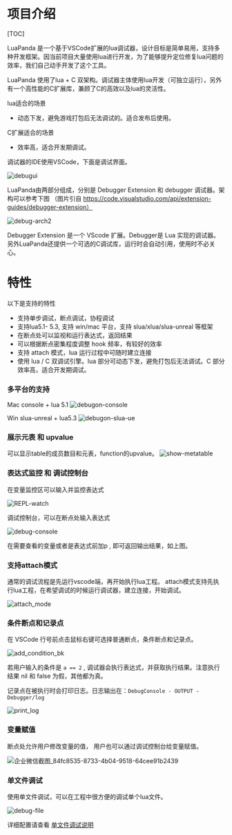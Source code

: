 # 项目介绍

[TOC]

LuaPanda 是一个基于VSCode扩展的lua调试器，设计目标是简单易用，支持多种开发框架。因当前项目大量使用lua进行开发，为了能够提升定位修复lua问题的效率，我们自己动手开发了这个工具。

LuaPanda 使用了lua + C 双架构。调试器主体使用lua开发（可独立运行），另外有一个高性能的C扩展库，兼顾了C的高效以及lua的灵活性。

lua适合的场景

- 动态下发，避免游戏打包后无法调试的。适合发布后使用。

C扩展适合的场景

- 效率高，适合开发期调试。

调试器的IDE使用VSCode，下面是调试界面。

![debugui](../static/feature-introduction/debugui.png)



LuaPanda由两部分组成，分别是 Debugger Extension 和 debugger 调试器。架构可以参考下图
（图片引自 https://code.visualstudio.com/api/extension-guides/debugger-extension）

![debug-arch2](../static/feature-introduction/debug-arch2.png)

Debugger Extension 是一个 VScode 扩展。Debugger是 Lua 实现的调试器。另外LuaPanda还提供一个可选的C调试库，运行时会自动引用，使用时不必关心。



# 特性

以下是支持的特性

- 支持单步调试，断点调试，协程调试
- 支持lua5.1- 5.3, 支持 win/mac 平台，支持 slua/xlua/slua-unreal 等框架
- 在断点处可以监视和运行表达式，返回结果
- 可以根据断点密集程度调整 hook 频率，有较好的效率
- 支持 attach 模式，lua 运行过程中可随时建立连接
- 使用 lua / C 双调试引擎。lua 部分可动态下发，避免打包后无法调试。C 部分效率高，适合开发期调试。



### 多平台的支持

Mac  console + lua 5.1
![debugon-console](../static/feature-introduction/debugon-console.png)

Win  slua-unreal + lua5.3
![debugon-slua-ue](../static/feature-introduction/debugon-slua-ue.png)



### 展示元表 和 upvalue

可以显示table的成员数目和元表，function的upvalue。
![show-metatable](../static/feature-introduction/show-metatable.png)



### 表达式监控 和 调试控制台

在变量监控区可以输入并监控表达式

![REPL-watch](../static/feature-introduction/REPL-watch.png)

调试控制台，可以在断点处输入表达式

![debug-console](../static/feature-introduction/debug-console.png)

在需要查看的变量或者是表达式前加p , 即可返回输出结果，如上图。

### 支持attach模式

通常的调试流程是先运行vscode端，再开始执行lua工程。
attach模式支持先执行lua工程，在希望调试的时候运行调试器，建立连接，开始调试。

![attach_mode](../static/feature-introduction/attach_mode.GIF)



### 条件断点和记录点

在 VSCode 行号前点击鼠标右键可选择普通断点，条件断点和记录点。

![add_condition_bk](../static/feature-introduction/add_condition_bk.png)

若用户输入的条件是 `a == 2` , 调试器会执行表达式，并获取执行结果。注意执行结果 nil 和 false 为假，其他都为真。

记录点在被执行时会打印日志。日志输出在：`DebugConsole - OUTPUT - Debugger/log` 

![print_log](../static/feature-introduction/print_log.png)



### 变量赋值

断点处允许用户修改变量的值， 用户也可以通过调试控制台给变量赋值。

![企业微信截图_84fc8535-8733-4b04-9518-64cee91b2439](https://github.com/Tencent/LuaPanda/blob/dev/Docs/static/feature-introduction/set-var-value.gif?raw=true)



### 单文件调试

使用单文件调试，可以在工程中很方便的调试单个lua文件。

![debug-file](https://github.com/Tencent/LuaPanda/blob/master/Docs/static/debug-file.GIF?raw=true)

详细配置请查看 [单文件调试说明](https://github.com/Tencent/LuaPanda/blob/master/Docs/Manual/debug-file.md)

